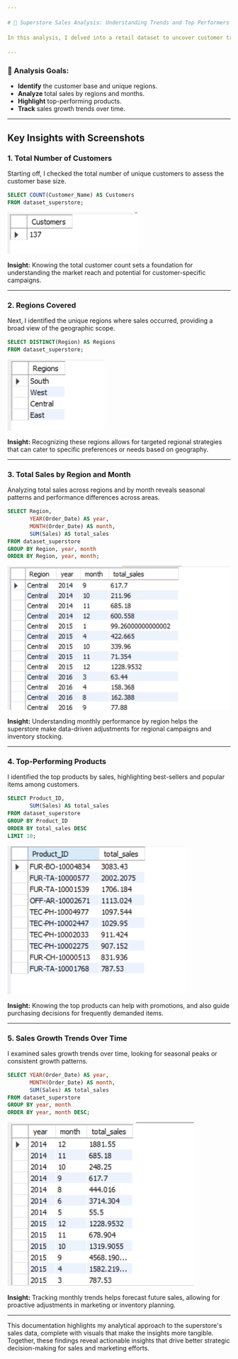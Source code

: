```yaml
---

# 🛒 Superstore Sales Analysis: Understanding Trends and Top Performers

In this analysis, I delved into a retail dataset to uncover customer trends, sales patterns by region, and product performance. This data provides key insights to guide business strategy, spotlight high-performing products, and identify growth opportunities. Each section here captures a unique angle of the dataset to craft a complete picture of the superstore's sales dynamics.

---
```


### 📌 Analysis Goals:
* **Identify** the customer base and unique regions.
* **Analyze** total sales by regions and months.
* **Highlight** top-performing products.
* **Track** sales growth trends over time.

---

## Key Insights with Screenshots

### 1. Total Number of Customers
Starting off, I checked the total number of unique customers to assess the customer base size.

```sql
SELECT COUNT(Customer_Name) AS Customers
FROM dataset_superstore;
```

![Number of Customers](https://github.com/DanieltheAnalyst1/screenshot1/blob/main/Number%20of%20Customers.png)

**Insight:** Knowing the total customer count sets a foundation for understanding the market reach and potential for customer-specific campaigns.

---

### 2. Regions Covered
Next, I identified the unique regions where sales occurred, providing a broad view of the geographic scope.

```sql
SELECT DISTINCT(Region) AS Regions
FROM dataset_superstore;
```

![Regions](https://github.com/DanieltheAnalyst1/screenshot1/blob/main/Regions.png)

**Insight:** Recognizing these regions allows for targeted regional strategies that can cater to specific preferences or needs based on geography.

---

### 3. Total Sales by Region and Month
Analyzing total sales across regions and by month reveals seasonal patterns and performance differences across areas.

```sql
SELECT Region, 
       YEAR(Order_Date) AS year,
       MONTH(Order_Date) AS month,
       SUM(Sales) AS total_sales
FROM dataset_superstore
GROUP BY Region, year, month
ORDER BY Region, year, month;
```

![Total Sales by Region and Month](https://github.com/DanieltheAnalyst1/screenshot1/blob/main/Total%20sales%20by%20region%20and%20month.png)

**Insight:** Understanding monthly performance by region helps the superstore make data-driven adjustments for regional campaigns and inventory stocking.

---

### 4. Top-Performing Products
I identified the top products by sales, highlighting best-sellers and popular items among customers.

```sql
SELECT Product_ID,
       SUM(Sales) AS total_sales
FROM dataset_superstore
GROUP BY Product_ID
ORDER BY total_sales DESC
LIMIT 10;
```

![Top-performing Products](https://github.com/DanieltheAnalyst1/screenshot1/blob/main/Top-performing%20products.png)

**Insight:** Knowing the top products can help with promotions, and also guide purchasing decisions for frequently demanded items.

---

### 5. Sales Growth Trends Over Time
I examined sales growth trends over time, looking for seasonal peaks or consistent growth patterns.

```sql
SELECT YEAR(Order_Date) AS year,
       MONTH(Order_Date) AS month,
       SUM(Sales) AS total_sales
FROM dataset_superstore
GROUP BY year, month
ORDER BY year, month DESC;
```

![Sales Growth Trends](https://github.com/DanieltheAnalyst1/screenshot1/blob/main/Sales%20growth%20trends.png)

**Insight:** Tracking monthly trends helps forecast future sales, allowing for proactive adjustments in marketing or inventory planning.

---

This documentation highlights my analytical approach to the superstore's sales data, complete with visuals that make the insights more tangible. Together, these findings reveal actionable insights that drive better strategic decision-making for sales and marketing efforts.
